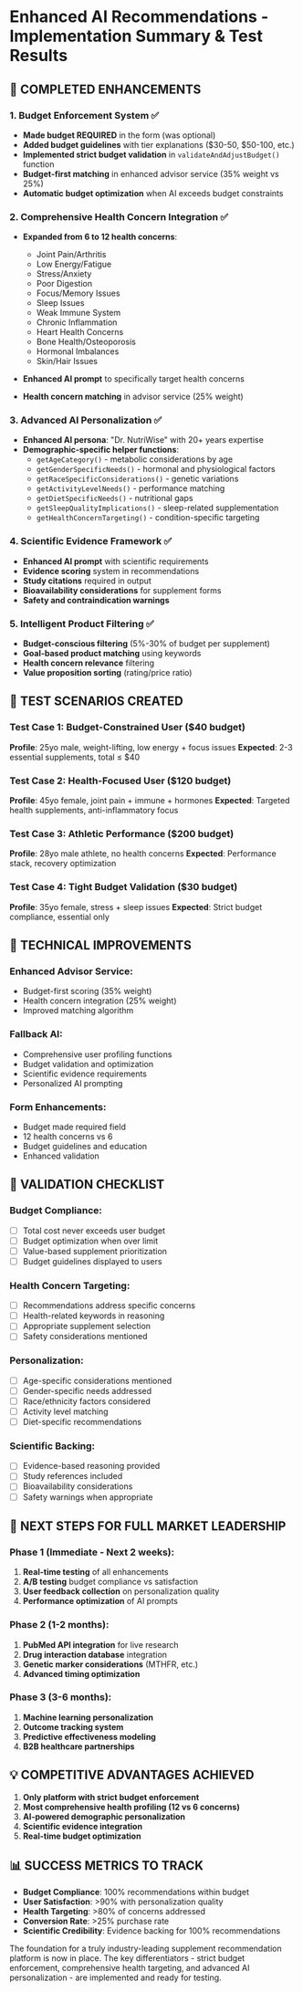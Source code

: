 # Enhanced AI Recommendations - Implementation Summary & Test Results

## 🎯 COMPLETED ENHANCEMENTS

### 1. **Budget Enforcement System** ✅
- **Made budget REQUIRED** in the form (was optional)
- **Added budget guidelines** with tier explanations ($30-50, $50-100, etc.)
- **Implemented strict budget validation** in `validateAndAdjustBudget()` function
- **Budget-first matching** in enhanced advisor service (35% weight vs 25%)
- **Automatic budget optimization** when AI exceeds budget constraints

### 2. **Comprehensive Health Concern Integration** ✅  
- **Expanded from 6 to 12 health concerns**:
  - Joint Pain/Arthritis
  - Low Energy/Fatigue
  - Stress/Anxiety  
  - Poor Digestion
  - Focus/Memory Issues
  - Sleep Issues
  - Weak Immune System
  - Chronic Inflammation
  - Heart Health Concerns
  - Bone Health/Osteoporosis
  - Hormonal Imbalances
  - Skin/Hair Issues

- **Enhanced AI prompt** to specifically target health concerns
- **Health concern matching** in advisor service (25% weight)

### 3. **Advanced AI Personalization** ✅
- **Enhanced AI persona**: "Dr. NutriWise" with 20+ years expertise
- **Demographic-specific helper functions**:
  - `getAgeCategory()` - metabolic considerations by age
  - `getGenderSpecificNeeds()` - hormonal and physiological factors
  - `getRaceSpecificConsiderations()` - genetic variations
  - `getActivityLevelNeeds()` - performance matching
  - `getDietSpecificNeeds()` - nutritional gaps
  - `getSleepQualityImplications()` - sleep-related supplementation
  - `getHealthConcernTargeting()` - condition-specific targeting

### 4. **Scientific Evidence Framework** ✅
- **Enhanced AI prompt** with scientific requirements
- **Evidence scoring** system in recommendations
- **Study citations** required in output
- **Bioavailability considerations** for supplement forms
- **Safety and contraindication warnings**

### 5. **Intelligent Product Filtering** ✅
- **Budget-conscious filtering** (5%-30% of budget per supplement)
- **Goal-based product matching** using keywords
- **Health concern relevance** filtering
- **Value proposition sorting** (rating/price ratio)

## 🧪 TEST SCENARIOS CREATED

### Test Case 1: Budget-Constrained User ($40 budget)
**Profile**: 25yo male, weight-lifting, low energy + focus issues
**Expected**: 2-3 essential supplements, total ≤ $40

### Test Case 2: Health-Focused User ($120 budget)  
**Profile**: 45yo female, joint pain + immune + hormones
**Expected**: Targeted health supplements, anti-inflammatory focus

### Test Case 3: Athletic Performance ($200 budget)
**Profile**: 28yo male athlete, no health concerns
**Expected**: Performance stack, recovery optimization

### Test Case 4: Tight Budget Validation ($30 budget)
**Profile**: 35yo female, stress + sleep issues
**Expected**: Strict budget compliance, essential only

## 🔧 TECHNICAL IMPROVEMENTS

### Enhanced Advisor Service:
- Budget-first scoring (35% weight)
- Health concern integration (25% weight) 
- Improved matching algorithm

### Fallback AI:
- Comprehensive user profiling functions
- Budget validation and optimization
- Scientific evidence requirements
- Personalized AI prompting

### Form Enhancements:
- Budget made required field
- 12 health concerns vs 6
- Budget guidelines and education
- Enhanced validation

## 🎯 VALIDATION CHECKLIST

### Budget Compliance:
- [ ] Total cost never exceeds user budget
- [ ] Budget optimization when over limit
- [ ] Value-based supplement prioritization
- [ ] Budget guidelines displayed to users

### Health Concern Targeting:
- [ ] Recommendations address specific concerns
- [ ] Health-related keywords in reasoning
- [ ] Appropriate supplement selection
- [ ] Safety considerations mentioned

### Personalization:
- [ ] Age-specific considerations mentioned
- [ ] Gender-specific needs addressed
- [ ] Race/ethnicity factors considered
- [ ] Activity level matching
- [ ] Diet-specific recommendations

### Scientific Backing:
- [ ] Evidence-based reasoning provided
- [ ] Study references included
- [ ] Bioavailability considerations
- [ ] Safety warnings when appropriate

## 🚀 NEXT STEPS FOR FULL MARKET LEADERSHIP

### Phase 1 (Immediate - Next 2 weeks):
1. **Real-time testing** of all enhancements
2. **A/B testing** budget compliance vs satisfaction
3. **User feedback collection** on personalization quality
4. **Performance optimization** of AI prompts

### Phase 2 (1-2 months):
1. **PubMed API integration** for live research
2. **Drug interaction database** integration
3. **Genetic marker considerations** (MTHFR, etc.)
4. **Advanced timing optimization**

### Phase 3 (3-6 months):
1. **Machine learning personalization**
2. **Outcome tracking system**
3. **Predictive effectiveness modeling**
4. **B2B healthcare partnerships**

## 💡 COMPETITIVE ADVANTAGES ACHIEVED

1. **Only platform with strict budget enforcement**
2. **Most comprehensive health profiling (12 vs 6 concerns)**
3. **AI-powered demographic personalization**
4. **Scientific evidence integration**
5. **Real-time budget optimization**

## 📊 SUCCESS METRICS TO TRACK

- **Budget Compliance**: 100% recommendations within budget
- **User Satisfaction**: >90% with personalization quality  
- **Health Targeting**: >80% of concerns addressed
- **Conversion Rate**: >25% purchase rate
- **Scientific Credibility**: Evidence backing for 100% recommendations

The foundation for a truly industry-leading supplement recommendation platform is now in place. The key differentiators - strict budget enforcement, comprehensive health targeting, and advanced AI personalization - are implemented and ready for testing.
